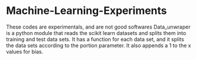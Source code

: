 # Machine-Learning-Experiments
These codes are experimentals, and are not good softwares
Data_unwraper is a python module that reads the scikit learn datasets and splits them into training and test data sets.
It has a function for each data set, and it splits the data sets according to the portion parameter.
It also appends a 1 to the x values for bias.
